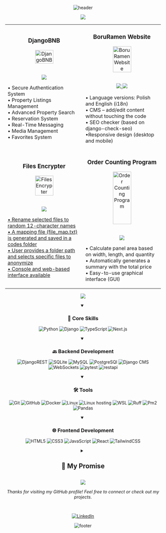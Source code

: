 <div class="all" align="center">

![header](https://capsule-render.vercel.app/api?type=waving&color=timeGradient&height=200&section=header&text=Hi%2C%20I%27m%20Krystian%20Andrzejak%20👋&fontSize=50&animation=scaleIn&fontAlignY=35&desc=A%20passionate%20Python%20developer%20from%20Poland.&descSize=20&descAlignY=55&descAlign=50)


![](https://capsule-render.vercel.app/api?type=venom&height=150&text=🚀%20Featured%20Projects&fontSize=40&color=0:8871e5,100:b678c4&stroke=b678c4)


<table>
<tr>
<td width="50%">
<h3 align="center">DjangoBNB</h3>
<div align="center">  
<a href="#" target="_blank">
<img src="https://github.com/user-attachments/assets/1966e97d-c146-45cb-9155-feb5fb229c52" width="50%" alt="DjangoBNB"/>
</a>
<br>
<br>
<p>
<a href="https://github.com/KrystianAnd/DjangoBNB" target="_blank">
<img src="https://img.shields.io/badge/View_on_GitHub-2ea44f?style=for-the-badge&logo=github"/>
</a>
</p>
<p align="left">
•  Secure Authentication System<br>
• Property Listings Management<br>
• Advanced Property Search<br>
• Reservation System<br>
• Real-Time Messaging<br>
• Media Management<br>
• Favorites System
</p>
</div>
</td>
<td width="50%">
<h3 align="center">BoruRamen Website</h3>
<div align="center">  
<a href="#" target="_blank">
<img src="https://github.com/user-attachments/assets/aef983db-949d-4eb7-b140-69f518364808" width="50%" alt="BoruRamen Website"/>
</a>
<br>
<br>
<p>
<a href="https://github.com/KrystianAnd/BoruRamen-Website" target="_blank">
<img src="https://img.shields.io/badge/View_on_GitHub-2ea44f?style=for-the-badge&logo=github"/>
</a>
<a href="https://boruramen.pl/" target="_blank">
<img src="https://img.shields.io/badge/Live_Demo-brightgreen?style=for-the-badge&logo=vercel"/>
</a>

<p align="left">
• Language versions: Polish and English (i18n)<br>
• CMS – add/edit content without touching the code<br>
• SEO checker (based on django-check-seo)<br>
•Responsive design (desktop and mobile)
</p>
</div>
</td>
</tr>
<tr>
<td width="50%">
<h3 align="center">Files Encrypter </h3>
<div align="center">  
<a href="#" target="_blank">
<img src="https://github.com/user-attachments/assets/59d483ea-6ca9-450d-9f09-d92039387df2" width="50%" alt="Files Encrypter "/>
</a>
<br>
<br>
<p>
<a href="https://github.com/KrystianAnd/files-encrypter" target="_blank">
<img src="https://img.shields.io/badge/View_on_GitHub-2ea44f?style=for-the-badge&logo=github"/>
</p>
<p align="left">
• Rename selected files to random 12-character names<br>
• A mapping file (file_map.txt) is generated and saved in a codes folder<br>
• User provides a folder path and selects specific files to anonymize<br>
• Console and web-based interface available
</p>
</div>
</td>
<td width="50%">
<h3 align="center">Order Counting Program</h3>
<div align="center">  
<a href="#" target="_blank">
<img src="https://github.com/user-attachments/assets/1a294baf-7da6-45b9-9ee6-d027ed75a93c" width="50%" height="170px" alt="Order Counting Program"/>
</a>
<br>
<br>
<p>
<a href="https://github.com/KrystianAnd/order-counting-program" target="_blank">
<img src="https://img.shields.io/badge/View_on_GitHub-2ea44f?style=for-the-badge&logo=github"/>
</a>
</p>
<p align="left">
• Calculate panel area based on width, length, and quantity<br>
• Automatically generates a summary with the total price<br>
• Easy-to-use graphical interface (GUI)
</p>
</div>
</td>
</tr>
</table>

![](https://capsule-render.vercel.app/api?type=venom&height=150&text=💻%20Tech%20Stack&fontSize=40&color=0:00FFFF,100:1E90FF&stroke=1E90FF)

<details open>
  <summary><h3>🎯 Core Skills</h3></summary>

![Python](https://img.shields.io/badge/-Python-blue?style=for-the-badge&logo=python&logoColor=white) ![Django](https://img.shields.io/badge/-Django-blue?style=for-the-badge&logo=django&logoColor=white) ![TypeScript](https://img.shields.io/badge/-TypeScript-blue?style=for-the-badge&logo=typescript&logoColor=white) ![Next.js](https://img.shields.io/badge/-Next.js-blue?style=for-the-badge&logo=next.js&logoColor=white)

</details>

</details>

<details open>
  <summary><h3>🔙 Backend Development</h3></summary>

![DjangoREST](https://img.shields.io/badge/-DjangoREST-blue?style=for-the-badge&logo=djangorest&logoColor=white) ![SQLite](https://img.shields.io/badge/-SQLite-blue?style=for-the-badge&logo=sqlite&logoColor=white) ![MySQL](https://img.shields.io/badge/-MySQL-blue?style=for-the-badge&logo=mysql&logoColor=white) ![PostgreSQl](https://img.shields.io/badge/-PostgreSQl-blue?style=for-the-badge&logo=postgresql&logoColor=white) ![Django CMS](https://img.shields.io/badge/-Django_CMS-blue?style=for-the-badge&logo=django-cms&logoColor=white) ![WebSockets](https://img.shields.io/badge/-WebSockets-blue?style=for-the-badge&logo=websockets&logoColor=white)  ![pytest](https://img.shields.io/badge/-pytest-blue?style=for-the-badge&logo=pytest&logoColor=white)  ![restapi](https://img.shields.io/badge/-restapi-blue?style=for-the-badge&logo=restapi&logoColor=white)

</details>

<details open>
  <summary><h3>🛠️ Tools</h3></summary>
  
![Git](https://img.shields.io/badge/-Git-blue?style=for-the-badge&logo=git&logoColor=white) ![GitHub](https://img.shields.io/badge/-GitHub-blue?style=for-the-badge&logo=github&logoColor=white) ![Docker](https://img.shields.io/badge/-Docker-blue?style=for-the-badge&logo=docker&logoColor=white) ![Linux](https://img.shields.io/badge/-Linux-blue?style=for-the-badge&logo=linux&logoColor=white) ![Linux hosting](https://img.shields.io/badge/-Linux_hosting-blue?style=for-the-badge&logo=linux-hosting&logoColor=white)
![WSL](https://img.shields.io/badge/-WSL-blue?style=for-the-badge&logo=wsl&logoColor=white) ![Ruff](https://img.shields.io/badge/-Ruff-blue?style=for-the-badge&logo=ruff&logoColor=white)
![Pm2](https://img.shields.io/badge/-Pm2-blue?style=for-the-badge&logo=pm2&logoColor=white) ![Pandas](https://img.shields.io/badge/-Pandas-blue?style=for-the-badge&logo=pandas&logoColor=white)

</details>

<details open>
  <summary><h3>🌐 Frontend Development</h3></summary>

![HTML5](https://img.shields.io/badge/-HTML5-blue?style=for-the-badge&logo=html5&logoColor=white) ![CSS3](https://img.shields.io/badge/-CSS3-blue?style=for-the-badge&logo=css3&logoColor=white) ![JavaScript](https://img.shields.io/badge/-JavaScript-blue?style=for-the-badge&logo=javascript&logoColor=white) ![React](https://img.shields.io/badge/-React-blue?style=for-the-badge&logo=react&logoColor=white) ![TailwindCSS](https://img.shields.io/badge/-TailwindCSS-blue?style=for-the-badge&logo=tailwindcss&logoColor=white)

</details>

<details>
<summary><h2>🤞 My Promise</h2></summary>

```java
while (isAwake) {
    code();
    learn();
    create();
    repeat();
}
```
</details>

![](https://capsule-render.vercel.app/api?type=transparent&height=100&text=👨🏼‍💻%20Krystian%20Andrzejak&fontSize=50&fontColor=9370DB&desc=A%20passionate%20Python%20developer%20from%20Poland.&descSize=20&descAlignY=75&descAlign=60)

<div align="center">
  <p><i>Thanks for visiting my GitHub profile! Feel free to connect or check out my projects.</i></p>
  <br>
</div>

<div align="center">

  [![LinkedIn](https://img.shields.io/badge/LinkedIn-0A66C2?style=for-the-badge&logo=linkedin&logoColor=white)](https://www.linkedin.com/in/krystian-andrzejak-5a09a2306/)

</div>

![footer](https://capsule-render.vercel.app/api?type=waving&color=timeGradient&height=100&section=footer)


</div class="all" >
